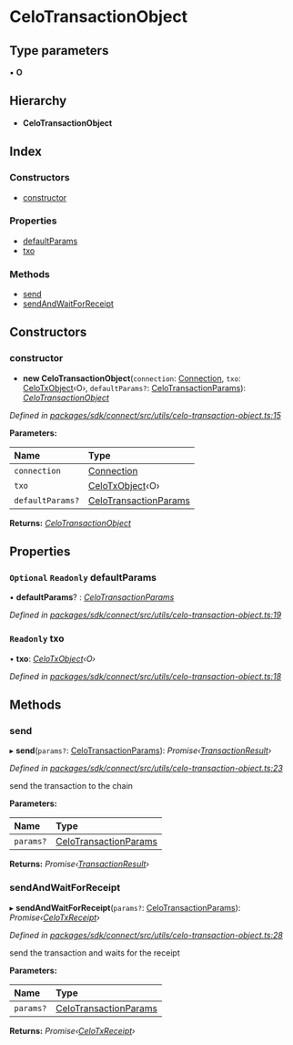 # CeloTransactionObject

## Type parameters

▪ **O**

## Hierarchy

* **CeloTransactionObject**

## Index

### Constructors

* [constructor]()

### Properties

* [defaultParams]()
* [txo]()

### Methods

* [send]()
* [sendAndWaitForReceipt]()

## Constructors

### constructor

+ **new CeloTransactionObject**\(`connection`: [Connection](), `txo`: [CeloTxObject]()‹O›, `defaultParams?`: [CeloTransactionParams](_utils_celo_transaction_object_.md#celotransactionparams)\): [_CeloTransactionObject_]()

_Defined in_ [_packages/sdk/connect/src/utils/celo-transaction-object.ts:15_](https://github.com/celo-org/celo-monorepo/blob/master/packages/sdk/connect/src/utils/celo-transaction-object.ts#L15)

**Parameters:**

| Name | Type |
| :--- | :--- |
| `connection` | [Connection]() |
| `txo` | [CeloTxObject]()‹O› |
| `defaultParams?` | [CeloTransactionParams](_utils_celo_transaction_object_.md#celotransactionparams) |

**Returns:** [_CeloTransactionObject_]()

## Properties

### `Optional` `Readonly` defaultParams

• **defaultParams**? : [_CeloTransactionParams_](_utils_celo_transaction_object_.md#celotransactionparams)

_Defined in_ [_packages/sdk/connect/src/utils/celo-transaction-object.ts:19_](https://github.com/celo-org/celo-monorepo/blob/master/packages/sdk/connect/src/utils/celo-transaction-object.ts#L19)

### `Readonly` txo

• **txo**: [_CeloTxObject_]()_‹O›_

_Defined in_ [_packages/sdk/connect/src/utils/celo-transaction-object.ts:18_](https://github.com/celo-org/celo-monorepo/blob/master/packages/sdk/connect/src/utils/celo-transaction-object.ts#L18)

## Methods

### send

▸ **send**\(`params?`: [CeloTransactionParams](_utils_celo_transaction_object_.md#celotransactionparams)\): _Promise‹_[_TransactionResult_]()_›_

_Defined in_ [_packages/sdk/connect/src/utils/celo-transaction-object.ts:23_](https://github.com/celo-org/celo-monorepo/blob/master/packages/sdk/connect/src/utils/celo-transaction-object.ts#L23)

send the transaction to the chain

**Parameters:**

| Name | Type |
| :--- | :--- |
| `params?` | [CeloTransactionParams](_utils_celo_transaction_object_.md#celotransactionparams) |

**Returns:** _Promise‹_[_TransactionResult_]()_›_

### sendAndWaitForReceipt

▸ **sendAndWaitForReceipt**\(`params?`: [CeloTransactionParams](_utils_celo_transaction_object_.md#celotransactionparams)\): _Promise‹_[_CeloTxReceipt_](_types_.md#celotxreceipt)_›_

_Defined in_ [_packages/sdk/connect/src/utils/celo-transaction-object.ts:28_](https://github.com/celo-org/celo-monorepo/blob/master/packages/sdk/connect/src/utils/celo-transaction-object.ts#L28)

send the transaction and waits for the receipt

**Parameters:**

| Name | Type |
| :--- | :--- |
| `params?` | [CeloTransactionParams](_utils_celo_transaction_object_.md#celotransactionparams) |

**Returns:** _Promise‹_[_CeloTxReceipt_](_types_.md#celotxreceipt)_›_

